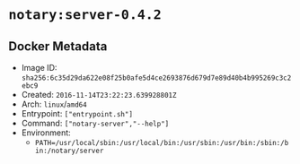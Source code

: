 # `notary:server-0.4.2`

## Docker Metadata

- Image ID: `sha256:6c35d29da622e08f25b0afe5d4ce2693876d679d7e89d40b4b995269c3c2ebc9`
- Created: `2016-11-14T23:22:23.639928801Z`
- Arch: `linux`/`amd64`
- Entrypoint: `["entrypoint.sh"]`
- Command: `["notary-server","--help"]`
- Environment:
  - `PATH=/usr/local/sbin:/usr/local/bin:/usr/sbin:/usr/bin:/sbin:/bin:/notary/server`
